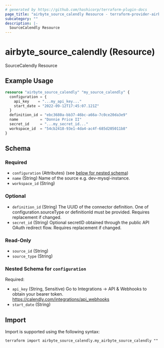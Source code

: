 ```yaml
---
# generated by https://github.com/hashicorp/terraform-plugin-docs
page_title: "airbyte_source_calendly Resource - terraform-provider-airbyte"
subcategory: ""
description: |-
  SourceCalendly Resource
---
```


# airbyte_source_calendly (Resource)

SourceCalendly Resource

## Example Usage

```terraform
resource "airbyte_source_calendly" "my_source_calendly" {
  configuration = {
    api_key    = "...my_api_key..."
    start_date = "2022-09-12T17:45:07.121Z"
  }
  definition_id = "ebc3680a-bb37-46bc-a66a-7c0ce20da3e9"
  name          = "Donnie Price II"
  secret_id     = "...my_secret_id..."
  workspace_id  = "54cb2418-93e1-4da4-ac4f-685d205011b8"
}
```

<!-- schema generated by tfplugindocs -->
## Schema

### Required

- `configuration` (Attributes) (see [below for nested schema](#nestedatt--configuration))
- `name` (String) Name of the source e.g. dev-mysql-instance.
- `workspace_id` (String)

### Optional

- `definition_id` (String) The UUID of the connector definition. One of configuration.sourceType or definitionId must be provided. Requires replacement if changed.
- `secret_id` (String) Optional secretID obtained through the public API OAuth redirect flow. Requires replacement if changed.

### Read-Only

- `source_id` (String)
- `source_type` (String)

<a id="nestedatt--configuration"></a>
### Nested Schema for `configuration`

Required:

- `api_key` (String, Sensitive) Go to Integrations → API & Webhooks to obtain your bearer token. https://calendly.com/integrations/api_webhooks
- `start_date` (String)

## Import

Import is supported using the following syntax:

```shell
terraform import airbyte_source_calendly.my_airbyte_source_calendly ""
```
